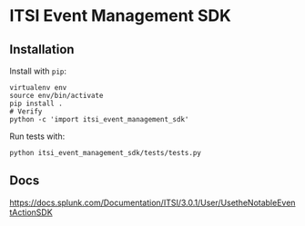 # ITSI Event Management SDK

## Installation

Install with `pip`:

```
virtualenv env
source env/bin/activate
pip install .
# Verify
python -c 'import itsi_event_management_sdk'
```

Run tests with:
```
python itsi_event_management_sdk/tests/tests.py
```

## Docs

<https://docs.splunk.com/Documentation/ITSI/3.0.1/User/UsetheNotableEventActionSDK>

